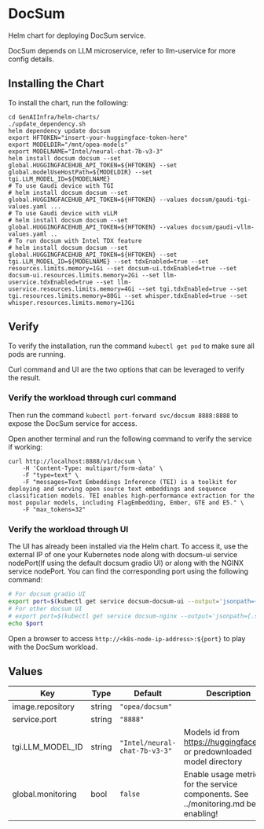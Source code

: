 # DocSum

Helm chart for deploying DocSum service.

DocSum depends on LLM microservice, refer to llm-uservice for more config details.

## Installing the Chart

To install the chart, run the following:

```console
cd GenAIInfra/helm-charts/
./update_dependency.sh
helm dependency update docsum
export HFTOKEN="insert-your-huggingface-token-here"
export MODELDIR="/mnt/opea-models"
export MODELNAME="Intel/neural-chat-7b-v3-3"
helm install docsum docsum --set global.HUGGINGFACEHUB_API_TOKEN=${HFTOKEN} --set global.modelUseHostPath=${MODELDIR} --set tgi.LLM_MODEL_ID=${MODELNAME}
# To use Gaudi device with TGI
# helm install docsum docsum --set global.HUGGINGFACEHUB_API_TOKEN=${HFTOKEN} --values docsum/gaudi-tgi-values.yaml ...
# To use Gaudi device with vLLM
# helm install docsum docsum --set global.HUGGINGFACEHUB_API_TOKEN=${HFTOKEN} --values docsum/gaudi-vllm-values.yaml ..
# To run docsum with Intel TDX feature
# helm install docsum docsum --set global.HUGGINGFACEHUB_API_TOKEN=${HFTOKEN} --set tgi.LLM_MODEL_ID=${MODELNAME} --set tdxEnabled=true --set resources.limits.memory=1Gi --set docsum-ui.tdxEnabled=true --set docsum-ui.resources.limits.memory=2Gi --set llm-uservice.tdxEnabled=true --set llm-uservice.resources.limits.memory=4Gi --set tgi.tdxEnabled=true --set tgi.resources.limits.memory=80Gi --set whisper.tdxEnabled=true --set whisper.resources.limits.memory=13Gi
```

## Verify

To verify the installation, run the command `kubectl get pod` to make sure all pods are running.

Curl command and UI are the two options that can be leveraged to verify the result.

### Verify the workload through curl command

Then run the command `kubectl port-forward svc/docsum 8888:8888` to expose the DocSum service for access.

Open another terminal and run the following command to verify the service if working:

```console
curl http://localhost:8888/v1/docsum \
    -H 'Content-Type: multipart/form-data' \
    -F "type=text" \
    -F "messages=Text Embeddings Inference (TEI) is a toolkit for deploying and serving open source text embeddings and sequence classification models. TEI enables high-performance extraction for the most popular models, including FlagEmbedding, Ember, GTE and E5." \
    -F "max_tokens=32"
```

### Verify the workload through UI

The UI has already been installed via the Helm chart. To access it, use the external IP of one your Kubernetes node along with docsum-ui service nodePort(If using the default docsum gradio UI) or along with the NGINX service nodePort. You can find the corresponding port using the following command:

```bash
# For docsum gradio UI
export port=$(kubectl get service docsum-docsum-ui --output='jsonpath={.spec.ports[0].nodePort}')
# For other docsum UI
# export port=$(kubectl get service docsum-nginx --output='jsonpath={.spec.ports[0].nodePort}')
echo $port
```

Open a browser to access `http://<k8s-node-ip-address>:${port}` to play with the DocSum workload.

## Values

| Key               | Type   | Default                       | Description                                                                            |
| ----------------- | ------ | ----------------------------- | -------------------------------------------------------------------------------------- |
| image.repository  | string | `"opea/docsum"`               |                                                                                        |
| service.port      | string | `"8888"`                      |                                                                                        |
| tgi.LLM_MODEL_ID  | string | `"Intel/neural-chat-7b-v3-3"` | Models id from https://huggingface.co/, or predownloaded model directory               |
| global.monitoring | bool   | `false`                       | Enable usage metrics for the service components. See ../monitoring.md before enabling! |
